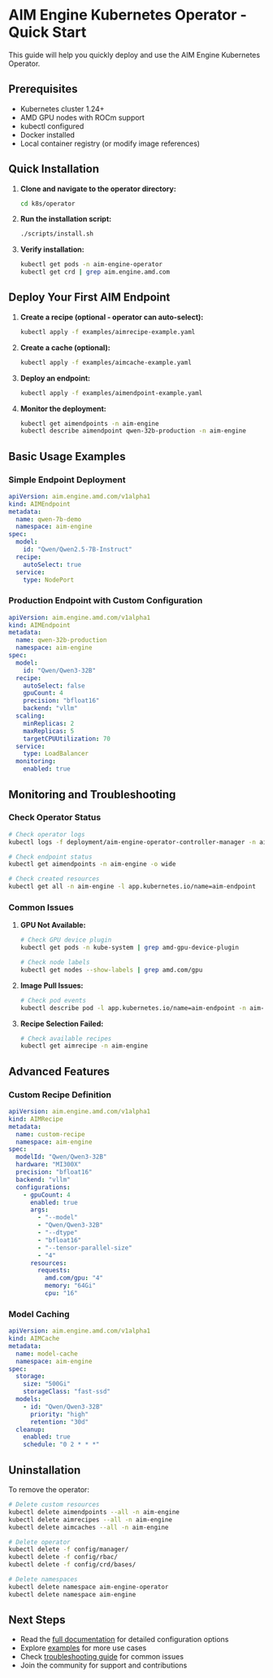 # AIM Engine Kubernetes Operator - Quick Start

This guide will help you quickly deploy and use the AIM Engine Kubernetes Operator.

## Prerequisites

- Kubernetes cluster 1.24+
- AMD GPU nodes with ROCm support
- kubectl configured
- Docker installed
- Local container registry (or modify image references)

## Quick Installation

1. **Clone and navigate to the operator directory:**
   ```bash
   cd k8s/operator
   ```

2. **Run the installation script:**
   ```bash
   ./scripts/install.sh
   ```

3. **Verify installation:**
   ```bash
   kubectl get pods -n aim-engine-operator
   kubectl get crd | grep aim.engine.amd.com
   ```

## Deploy Your First AIM Endpoint

1. **Create a recipe (optional - operator can auto-select):**
   ```bash
   kubectl apply -f examples/aimrecipe-example.yaml
   ```

2. **Create a cache (optional):**
   ```bash
   kubectl apply -f examples/aimcache-example.yaml
   ```

3. **Deploy an endpoint:**
   ```bash
   kubectl apply -f examples/aimendpoint-example.yaml
   ```

4. **Monitor the deployment:**
   ```bash
   kubectl get aimendpoints -n aim-engine
   kubectl describe aimendpoint qwen-32b-production -n aim-engine
   ```

## Basic Usage Examples

### Simple Endpoint Deployment

```yaml
apiVersion: aim.engine.amd.com/v1alpha1
kind: AIMEndpoint
metadata:
  name: qwen-7b-demo
  namespace: aim-engine
spec:
  model:
    id: "Qwen/Qwen2.5-7B-Instruct"
  recipe:
    autoSelect: true
  service:
    type: NodePort
```

### Production Endpoint with Custom Configuration

```yaml
apiVersion: aim.engine.amd.com/v1alpha1
kind: AIMEndpoint
metadata:
  name: qwen-32b-production
  namespace: aim-engine
spec:
  model:
    id: "Qwen/Qwen3-32B"
  recipe:
    autoSelect: false
    gpuCount: 4
    precision: "bfloat16"
    backend: "vllm"
  scaling:
    minReplicas: 2
    maxReplicas: 5
    targetCPUUtilization: 70
  service:
    type: LoadBalancer
  monitoring:
    enabled: true
```

## Monitoring and Troubleshooting

### Check Operator Status
```bash
# Check operator logs
kubectl logs -f deployment/aim-engine-operator-controller-manager -n aim-engine-operator

# Check endpoint status
kubectl get aimendpoints -n aim-engine -o wide

# Check created resources
kubectl get all -n aim-engine -l app.kubernetes.io/name=aim-endpoint
```

### Common Issues

1. **GPU Not Available:**
   ```bash
   # Check GPU device plugin
   kubectl get pods -n kube-system | grep amd-gpu-device-plugin
   
   # Check node labels
   kubectl get nodes --show-labels | grep amd.com/gpu
   ```

2. **Image Pull Issues:**
   ```bash
   # Check pod events
   kubectl describe pod -l app.kubernetes.io/name=aim-endpoint -n aim-engine
   ```

3. **Recipe Selection Failed:**
   ```bash
   # Check available recipes
   kubectl get aimrecipe -n aim-engine
   ```

## Advanced Features

### Custom Recipe Definition

```yaml
apiVersion: aim.engine.amd.com/v1alpha1
kind: AIMRecipe
metadata:
  name: custom-recipe
  namespace: aim-engine
spec:
  modelId: "Qwen/Qwen3-32B"
  hardware: "MI300X"
  precision: "bfloat16"
  backend: "vllm"
  configurations:
    - gpuCount: 4
      enabled: true
      args:
        - "--model"
        - "Qwen/Qwen3-32B"
        - "--dtype"
        - "bfloat16"
        - "--tensor-parallel-size"
        - "4"
      resources:
        requests:
          amd.com/gpu: "4"
          memory: "64Gi"
          cpu: "16"
```

### Model Caching

```yaml
apiVersion: aim.engine.amd.com/v1alpha1
kind: AIMCache
metadata:
  name: model-cache
  namespace: aim-engine
spec:
  storage:
    size: "500Gi"
    storageClass: "fast-ssd"
  models:
    - id: "Qwen/Qwen3-32B"
      priority: "high"
      retention: "30d"
  cleanup:
    enabled: true
    schedule: "0 2 * * *"
```

## Uninstallation

To remove the operator:

```bash
# Delete custom resources
kubectl delete aimendpoints --all -n aim-engine
kubectl delete aimrecipes --all -n aim-engine
kubectl delete aimcaches --all -n aim-engine

# Delete operator
kubectl delete -f config/manager/
kubectl delete -f config/rbac/
kubectl delete -f config/crd/bases/

# Delete namespaces
kubectl delete namespace aim-engine-operator
kubectl delete namespace aim-engine
```

## Next Steps

- Read the [full documentation](README.md) for detailed configuration options
- Explore [examples](examples/) for more use cases
- Check [troubleshooting guide](TROUBLESHOOTING.md) for common issues
- Join the community for support and contributions 